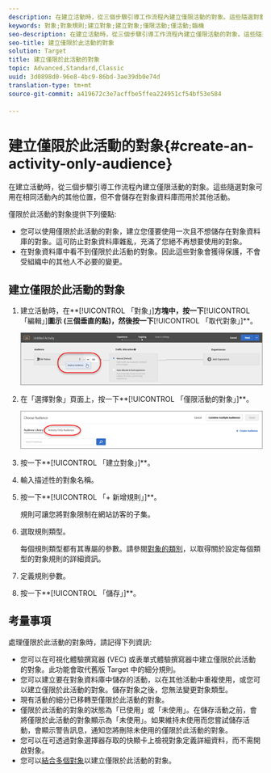 ```yaml
---
description: 在建立活動時，從三個步驟引導工作流程內建立僅限活動的對象。這些隨選對象可用在相同活動內的其他位置，但不會儲存在對象資料庫而用於其他活動。
keywords: 對象;對象規則;建立對象;建立對象;僅限活動;僅活動;臨機
seo-description: 在建立活動時，從三個步驟引導工作流程內建立僅限活動的對象。這些隨選對象可用在相同活動內的其他位置，但不會儲存在對象資料庫而用於其他活動。
seo-title: 建立僅限於此活動的對象
solution: Target
title: 建立僅限於此活動的對象
topic: Advanced,Standard,Classic
uuid: 3d0898d0-96e8-4bc9-86bd-3ae39db0e74d
translation-type: tm+mt
source-git-commit: a419672c3e7acffbe5ffea224951cf54bf53e584

---
```



# 建立僅限於此活動的對象{#create-an-activity-only-audience}

在建立活動時，從三個步驟引導工作流程內建立僅限活動的對象。這些隨選對象可用在相同活動內的其他位置，但不會儲存在對象資料庫而用於其他活動。

僅限於此活動的對象提供下列優點:

* 您可以使用僅限於此活動的對象，建立您僅要使用一次且不想儲存在對象資料庫的對象。這可防止對象資料庫雜亂，充滿了您絕不再想要使用的對象。
* 在對象資料庫中看不到僅限於此活動的對象。因此這些對象會獲得保護，不會受組織中的其他人不必要的變更。

## 建立僅限於此活動的對象

1. 建立活動時，在**[!UICONTROL 「對象」]**方塊中，按一下**[!UICONTROL 「編輯」]**圖示 (三個垂直的點)，然後按一下**[!UICONTROL 「取代對象」]**。

   ![](assets/replace_audiience.png)

1. 在「選擇對象」頁面上，按一下**[!UICONTROL 「僅限活動的對象」]**。

   ![](assets/activity-only-aud.png)

1. 按一下**[!UICONTROL 「建立對象」]**。
1. 輸入描述性的對象名稱。
1. 按一下**[!UICONTROL 「+ 新增規則」]**。

   規則可讓您將對象限制在網站訪客的子集。

1. 選取規則類型。

   每個規則類型都有其專屬的參數。請參閱[對象的類別](../c-target/c-audiences/c-target-rules/target-rules.md#concept_E3A77E42F1644503A829B5107B20880D)，以取得關於設定每個類型的對象規則的詳細資訊。

1. 定義規則參數。
1. 按一下**[!UICONTROL 「儲存」]**。

## 考量事項

處理僅限於此活動的對象時，請記得下列資訊:

* 您可以在可視化體驗撰寫器 (VEC) 或表單式體驗撰寫器中建立僅限於此活動的對象。此功能會取代舊版 Target 中的細分規則。
* 您可以建立要在對象資料庫中儲存的活動，以在其他活動中重複使用，或您可以建立僅限於此活動的對象。儲存對象之後，您無法變更對象類型。
* 現有活動的細分已移轉至僅限於此活動的對象。
* 僅限於此活動的對象的狀態為「已使用」或「未使用」。在儲存活動之前，會將僅限於此活動的對象顯示為「未使用」。如果維持未使用而您嘗試儲存活動，會顯示警告訊息，通知您將刪除未使用的僅限於此活動的對象。
* 您可以在可透過對象選擇器存取的快顯卡上檢視對象定義詳細資料，而不需開啟對象。
* 您可以[結合多個對象](../c-target/combining-multiple-audiences.md#concept_A7386F1EA4394BD2AB72399C225981E5)以建立僅限於此活動的對象。

